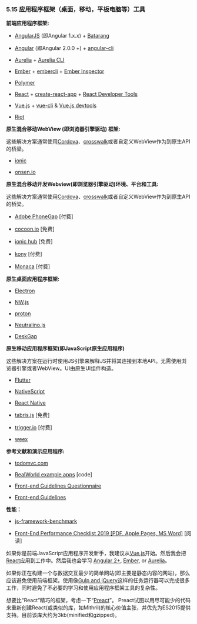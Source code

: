 ### 5.15 应用程序框架（桌面，移动，平板电脑等）工具

**前端应用程序框架:**

* [AngularJS](https://github.com/angular/angular.js) (即Angular 1.x.x) + [Batarang](https://github.com/angular/angularjs-batarang)

* [Angular](https://github.com/angular/angular) (即Angular 2.0.0 +) + [angular-cli](https://github.com/angular/angular-cli)

* [Aurelia](http://aurelia.io/) \+ [Aurelia CLI](https://github.com/aurelia/cli)

* [Ember](http://emberjs.com/) \+ [embercli](https://ember-cli.com/) \+ [Ember Inspector](https://chrome.google.com/webstore/detail/ember-inspector/bmdblncegkenkacieihfhpjfppoconhi?hl=en)

* [Polymer](https://www.polymer-project.org/1.0/)

* [React](http://facebook.github.io/react/) \+ [create-react-app](https://github.com/facebookincubator/create-react-app) \+ [React Developer Tools](https://chrome.google.com/webstore/detail/react-developer-tools/fmkadmapgofadopljbjfkapdkoienihi)

* [Vue.js](http://vuejs.org/) \+ [vue-cli](https://github.com/vuejs/vue-cli) & [Vue.js devtools](https://chrome.google.com/webstore/detail/vuejs-devtools/nhdogjmejiglipccpnnnanhbledajbpd?hl=en)

* [Riot](http://riotjs.com/)

**原生混合移动WebView (即浏览器引擎驱动) 框架:**

这些解决方案通常使用[Cordova](https://cordova.apache.org/)、[crosswalk](https://crosswalk-project.org/)或者自定义WebView作为到原生API的桥梁。

* [ionic](http://ionicframework.com/)

* [onsen.io](http://onsen.io/)

**原生混合移动开发Webview(即浏览器引擎驱动)环境、平台和工具:**

这些解决方案通常使用[Cordova](https://cordova.apache.org/)、[crosswalk](https://crosswalk-project.org/)或者自定义WebView作为到原生API的桥梁。

* [Adobe PhoneGap](http://phonegap.com/) \[付费\]

* [cocoon.io](https://cocoon.io) \[免费\]

* [ionic hub](http://ionic.io/) \[免费\]

* [kony](http://www.kony.com/products/mobility-platform) \[付费\]

* [Monaca](https://monaca.io/) \[付费\]

**原生桌面应用程序框架:**

* [Electron](http://electron.atom.io/)

* [NW.js](https://github.com/nwjs/nw.js)

* [proton](https://proton-native.js.org/#/)

* [Neutralino.js](https://neutralino.js.org/)

* [DeskGap](https://deskgap.com/)

**原生移动应用程序框架(即JavaScript原生应用程序)**

这些解决方案在运行时使用JS引擎来解释JS并将其连接到本地API。无需使用浏览器引擎或者WebView。UI由原生UI组件构造。

* [Flutter](https://flutter.io/)

* [NativeScript](https://www.nativescript.org/)

* [React Native](https://facebook.github.io/react-native/)

* [tabris.js](https://tabrisjs.com/) \[免费\]

* [trigger.io](https://trigger.io/how-it-works/) \[付费\]

* [weex](https://weex.apache.org/)

**参考文献和演示应用程序:**

* [todomvc.com](http://todomvc.com/)

* [RealWorld example apps](https://github.com/gothinkster/realworld) \[code\]

* [Front-end Guidelines Questionnaire](https://github.com/bradfrost/frontend-guidelines-questionnaire)

* [Front-end Guidelines](https://github.com/bendc/frontend-guidelines)

**性能：**

* [js-framework-benchmark](https://github.com/krausest/js-framework-benchmark)

* [Front-End Performance Checklist 2019 \[PDF, Apple Pages, MS Word\]](https://www.smashingmagazine.com/2019/01/front-end-performance-checklist-2019-pdf-pages/) \[阅读\]

如果你是前端JavaScript应用程序开发新手，我建议从[Vue.js](http://vuejs.org/)开始。然后我会把[React](http://facebook.github.io/react/)应用到工作中。然后我也会学习 [Angular 2+](https://angular.io/), [Ember](http://emberjs.com/), or [Aurelia](http://aurelia.io/)。

如果你正在构建一个与数据交互最少的简单网站(即主要是静态内容的网站)，那么应该避免使用前端框架。使用像[Gulp and jQuery](https://github.com/vigetlabs/blendid)这样的任务运行器可以完成很多工作，同时避免了不必要的学习和使用应用程序框架工具的复杂性。

想要比“React”精巧的框架，考虑一下“[Preact](https://preactjs.com/)”。
Preact试图以用尽可能少的代码来重新创建React(或类似的库，如Mithril)的核心价值主张，并优先为ES2015提供支持。目前该库大约为3kb(minified和gzipped)。

